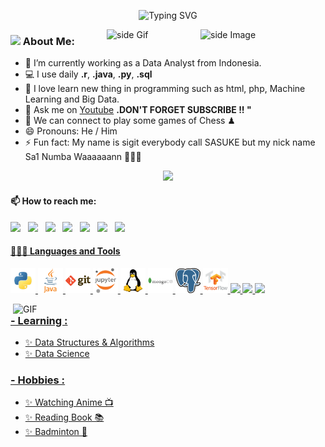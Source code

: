 <p align="center">
                 <img src="https://readme-typing-svg.demolab.com?font=Berkshire+Swash&size=38&duration=1000&pause=1000&color=010022&background=39393900&center=true&vCenter=true&multiline=true&width=600&height=170&lines=Hi%2C+My+name+is+Sigit+Ari+Setiawan+;Call+me+Sa1+Sensei;Welcome+My+Profile" alt="Typing SVG" />
</p>


<img src="https://github.com/sciencepal/sciencepal/blob/master/assets/life_balance.gif" alt="side Image" align="right" width="200" height="auto" />
<a href="https://ko-fi.com/sciencepal"> <img src="https://media3.giphy.com/media/ZEB6yFbLnhyQf7g3hn/giphy.gif" alt="side Gif" align="right" width="150" height="auto"/> </a>

### <img src="https://github.com/TheDudeThatCode/TheDudeThatCode/blob/master/Assets/Developer.gif" width="45" /> About Me:
  - 🔭 I’m currently working as a Data Analyst from Indonesia.
  - 💻 I use daily **.r**, **.java**, **.py**,  **.sql**
  - 🌱 I love learn new thing in programming such as html, php, Machine Learning and Big Data.
  - 💬 Ask me on [Youtube](https://www.youtube.com/@sa1-sensei/featured) **.DON'T FORGET SUBSCRIBE !! "**
  - 👯 We can connect to play some games of Chess ♟
  - 😄 Pronouns: He / Him
  - ⚡ Fun fact: My name is sigit everybody call SASUKE but my nick name Sa1 Numba Waaaaaann 👻👻👻


<p align="center"> 
  <img src="https://image.spreadshirtmedia.com/image-server/v1/mp/compositions/T210A1PA4301PT17X40Y32D1024980722W25031H30038/views/1,width=550,height=550,appearanceId=1,backgroundColor=FFFFFF,noPt=true/programming-code-funny-mens-t-shirt.jpg"/>
</p>
  
  #### 📫 How to reach me:
  
  [<img src="https://upload.wikimedia.org/wikipedia/commons/8/83/Steam_icon_logo.svg" width="3.5%"/>](https://steamcommunity.com/id/sa1sensei)  &nbsp; 
  [<img src="https://github.com/sciencepal/sciencepal/blob/master/assets/discord-round.svg" width="3.5%"/>](https://discord.gg/3SaXr9XwMW)  &nbsp; 
  [<img src="https://img.icons8.com/color/48/000000/twitter.png" width="3.5%"/>](https://twitter.com/SigitAri_S)  &nbsp; 
  [<img src="https://img.icons8.com/color/48/000000/linkedin.png" width="3.5%"/>](https://www.linkedin.com/in/sigitari-setiawan/)  &nbsp; 
  [<img src="https://img.icons8.com/fluent/48/000000/facebook-new.png" width="3.5%"/>](https://web.facebook.com/sa1senseii/)  &nbsp; 
  [<img src="https://img.icons8.com/fluent/48/000000/instagram-new.png" width="3.5%"/>](https://www.instagram.com/sa1_sensei/)  &nbsp; <a href="mailto:sigitarisetiawan1@gmail.com"> <img src="https://img.icons8.com/fluent/48/000000/gmail.png" width="3.5%"/>
  
  #### 👨🏻‍💻 Languages and Tools <br />

  <code><img height="40" src="https://raw.githubusercontent.com/github/explore/80688e429a7d4ef2fca1e82350fe8e3517d3494d/topics/python/python.png"></code>
  <code><img height="40" src="https://raw.githubusercontent.com/github/explore/80688e429a7d4ef2fca1e82350fe8e3517d3494d/topics/java/java.png"></code>
  <code><img height="40" src="https://raw.githubusercontent.com/github/explore/80688e429a7d4ef2fca1e82350fe8e3517d3494d/topics/git/git.png"></code>
  <code><img height="40" src="https://raw.githubusercontent.com/github/explore/80688e429a7d4ef2fca1e82350fe8e3517d3494d/topics/jupyter-notebook/jupyter-notebook.png"></code>
  <code><img height="40" src="https://raw.githubusercontent.com/github/explore/80688e429a7d4ef2fca1e82350fe8e3517d3494d/topics/linux/linux.png"></code>
  <code><img height="40" src="https://raw.githubusercontent.com/github/explore/80688e429a7d4ef2fca1e82350fe8e3517d3494d/topics/mongodb/mongodb.png"></code>
  <code><img height="40" src="https://raw.githubusercontent.com/github/explore/80688e429a7d4ef2fca1e82350fe8e3517d3494d/topics/postgresql/postgresql.png"></code>
  <code><img height="40" src="https://raw.githubusercontent.com/github/explore/80688e429a7d4ef2fca1e82350fe8e3517d3494d/topics/tensorflow/tensorflow.png"></code>
  <code><img height="40" src="https://www.freepnglogos.com/uploads/android-logo-png/android-logo-0.png"></code>
  <code><img height="40" src="https://cdn-icons-png.flaticon.com/512/906/906324.png"></code>
   <code><img height="40" src="https://w7.pngwing.com/pngs/640/199/png-transparent-javascript-logo-html-javascript-logo-angle-text-rectangle-thumbnail.png"></code>

  
  
  
  <img hight="400" width="500" alt="GIF" align="right" src="https://github.com/Xx-Ashutosh-xX/Xx-Ashutosh-xX/blob/master/assets/1936.gif">

### - Learning :
- ✨ Data Structures & Algorithms
- ✨ Data Science

### - Hobbies : 
- ✨ Watching Anime 📺
- ✨ Reading Book 📚
- ✨ Badminton 🏸
</br>
 
